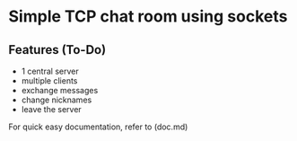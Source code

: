 # Simple TCP chat room using sockets

## Features (To-Do)
- 1 central server
- multiple clients
- exchange messages
- change nicknames
- leave the server

For quick easy documentation, refer to (doc.md)